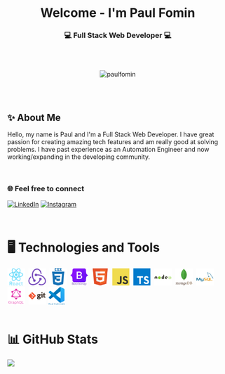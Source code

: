 <h1 align="center">Welcome - I'm Paul Fomin</h1>
<h3 align="center">💻 Full Stack Web Developer 💻</h3>
<br>
<br>
<p align="center"> <img src="https://komarev.com/ghpvc/?username=fomin2000&label=Profile%20views&color=0e75b6&style=flat" alt="paulfomin" /> </p>
<br>
<br>

## ✨ About Me

Hello, my name is Paul and I'm a Full Stack Web Developer. I have great passion for creating amazing tech features and am really good at solving problems. I have past experience as an Automation Engineer and now working/expanding in the developing community.

<br>

### 🌐 Feel free to connect
[![LinkedIn](https://img.shields.io/badge/LinkedIn-%230077B5.svg?logo=linkedin&logoColor=white)](https://www.linkedin.com/in/paul-fomin-233233236/) [![Instagram](https://img.shields.io/badge/Instagram-%23E4405F.svg?logo=Instagram&logoColor=white)](https://www.instagram.com/fominpasha___/) 

<br>

# 🖥 Technologies and Tools
<div>
  <img src="https://github.com/devicons/devicon/blob/master/icons/react/react-original-wordmark.svg" title="React" alt="React" width="40" height="40"/>&nbsp;
  <img src="https://github.com/devicons/devicon/blob/master/icons/redux/redux-original.svg" title="Redux" alt="Redux " width="40" height="40"/>&nbsp;
  <img src="https://github.com/devicons/devicon/blob/master/icons/css3/css3-plain-wordmark.svg"  title="CSS3" alt="CSS" width="40" height="40"/>&nbsp;
  <img src="https://github.com/devicons/devicon/blob/master/icons/bootstrap/bootstrap-original-wordmark.svg"  title="CSS3" alt="CSS" width="40" height="40"/>&nbsp;
  <img src="https://github.com/devicons/devicon/blob/master/icons/html5/html5-original.svg" title="HTML5" alt="HTML" width="40" height="40"/>&nbsp;
  <img src="https://github.com/devicons/devicon/blob/master/icons/javascript/javascript-original.svg" title="JavaScript" alt="JavaScript" width="40" height="40"/>&nbsp;
  <img src="https://github.com/devicons/devicon/blob/master/icons/typescript/typescript-original.svg" title="TypeScript" alt="TypeScript" width="40" height="40"/>&nbsp;
  <img src="https://github.com/devicons/devicon/blob/master/icons/nodejs/nodejs-original-wordmark.svg" title="NodeJS" alt="NodeJS" width="40" height="40"/>&nbsp;
  <img src="https://github.com/devicons/devicon/blob/master/icons/mongodb/mongodb-original-wordmark.svg" title="MongoDB" alt="MongoDB" width="40" height="40"/>&nbsp;
  <img src="https://github.com/devicons/devicon/blob/master/icons/mysql/mysql-original-wordmark.svg" title="MySQL" alt="MySQL" width="40" height="40"/>&nbsp;
  <img src="https://github.com/devicons/devicon/blob/master/icons/graphql/graphql-plain-wordmark.svg" title="GraphQL" alt="GraphQL" width="40" height="40"/>&nbsp;
  <img src="https://github.com/devicons/devicon/blob/master/icons/git/git-original-wordmark.svg" title="Git" **alt="Git" width="40" height="40"/>
  <img src="https://github.com/devicons/devicon/blob/master/icons/vscode/vscode-original-wordmark.svg" title="VS Code" **alt="VS Code" width="40" height="40"/>
</div>

<br>

# 📊 GitHub Stats
![](https://github-readme-stats.vercel.app/api?username=fomin2000&theme=tokyonight&hide_border=false&include_all_commits=true&count_private=false)
